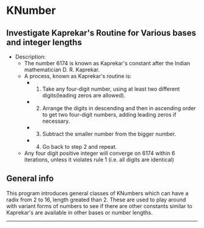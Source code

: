 # KNumber

## Investigate Kaprekar's Routine for Various bases and integer lengths

- Description: 
    - The number 6174 is known as Kaprekar's constant after the Indian mathematician D. R. Kaprekar.
    -  A process, known as Kaprekar's routine is:
        - 1. Take any four-digit number, using at least two different digits(leading zeros are allowed).
        - 2. Arrange the digits in descending and then in ascending order to get two four-digit numbers, adding leading zeros if necessary.
        - 3. Subtract the smaller number from the bigger number.
        - 4. Go back to step 2 and repeat.
    - Any four digit positive integer will converge on 6174 within 6 iterations,  unless it violates rule 1 (i.e. all digits are identical)

## General info

This program introduces general classes of KNumbers which can have a radix
from 2 to 16, length greated than 2. These are used to play around with
variant forms of numbers to see if there are other constants similar to
Kaprekar's are available in other bases or number lengths.

-------------------------------------------------------------------------------